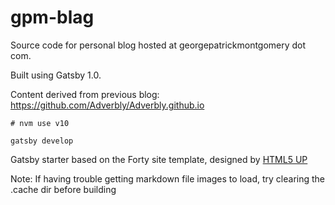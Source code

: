 # gpm-blag

Source code for personal blog hosted at georgepatrickmontgomery dot com.

Built using Gatsby 1.0. 

Content derived from previous blog: https://github.com/Adverbly/Adverbly.github.io

```
# nvm use v10

gatsby develop
```

Gatsby starter based on the Forty site template, designed by [HTML5 UP](https://html5up.net/forty)

Note: If having trouble getting markdown file images to load, try clearing the .cache dir before building
